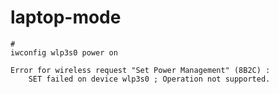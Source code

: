 #  laptop-mode
```
# 
iwconfig wlp3s0 power on
```


```
Error for wireless request "Set Power Management" (8B2C) :
    SET failed on device wlp3s0 ; Operation not supported.
```



[1]: https://www.linuxquestions.org/questions/linux-laptop-and-netbook-25/update-to-kernel-3-13-removed-ability-to-set-powersave-on-ar9462-ath9k-4175499101-print
